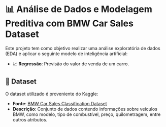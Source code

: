 # 📊 Análise de Dados e Modelagem Preditiva com BMW Car Sales Dataset

Este projeto tem como objetivo realizar uma análise exploratória de dados (EDA) e aplicar o seguinte modelo de inteligência artificial:

- 📈 **Regressão**: Previsão do valor de venda de um carro.

## 📁 Dataset

O dataset utilizado é proveniente do Kaggle:

- **Fonte**: [BMW Car Sales Classification Dataset](https://www.kaggle.com/datasets/junaid512/bmw-car-sales-classification-dataset)
- **Descrição**: Conjunto de dados contendo informações sobre veículos BMW, como modelo, tipo de combustível, preço, quilometragem, entre outros atributos.